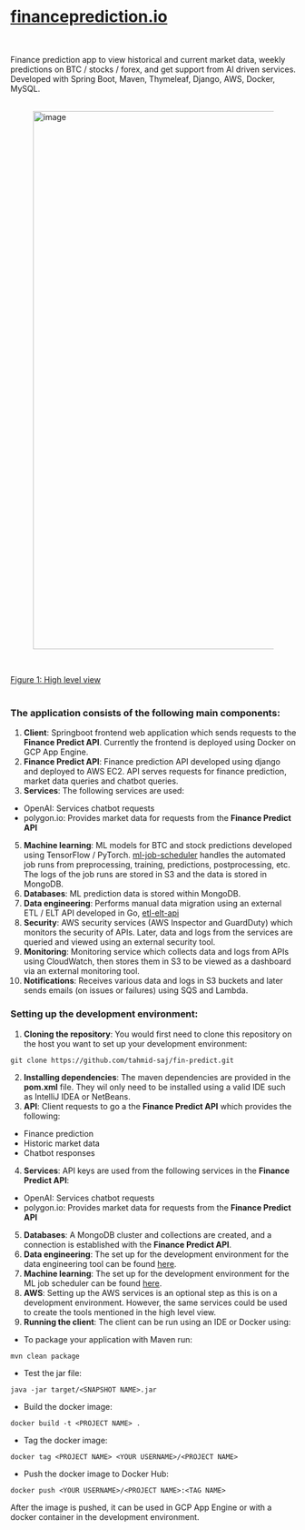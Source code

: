 # [financeprediction.io](http://financeprediction.io/)
<br>

Finance prediction app to view historical and current market data, weekly predictions on BTC / stocks / forex, and get support from AI driven services. Developed with Spring Boot, Maven, Thymeleaf, Django, AWS, Docker, MySQL.
<br>
<br>

<figure>
  <img width="946" alt="image" src="https://github.com/user-attachments/assets/24c51268-c37a-46fd-981d-f1df7a9fc866">
</figure>
<br>

[Figure 1: High level view](https://whimsical.com/fin-predict-9UPaQyGHkRt5NYyrn1LJh5)
<br>
<br>

### The application consists of the following main components:

1. __Client__: Springboot frontend web application which sends requests to the __Finance Predict API__. Currently the frontend is deployed using Docker on GCP App Engine.
2. __Finance Predict API__: Finance prediction API developed using django and deployed to AWS EC2. API serves requests for finance prediction, market data queries and chatbot queries.
3. __Services__: The following services are used:
* OpenAI: Services chatbot requests
* polygon.io: Provides market data for requests from the __Finance Predict API__
5. __Machine learning__: ML models for BTC and stock predictions developed using TensorFlow / PyTorch. [ml-job-scheduler](https://github.com/tahmid-saj/ml-job-scheduler) handles the automated job runs from preprocessing, training, predictions, postprocessing, etc. The logs of the job runs are stored in S3 and the data is stored in MongoDB.
6. __Databases__: ML prediction data is stored within MongoDB.
7. __Data engineering__: Performs manual data migration using an external ETL / ELT API developed in Go, [etl-elt-api](https://github.com/tahmid-saj/etl-elt-api)
8. __Security__: AWS security services (AWS Inspector and GuardDuty) which monitors the security of APIs. Later, data and logs from the services are queried and viewed using an external security tool.
9. __Monitoring__: Monitoring service which collects data and logs from APIs using CloudWatch, then stores them in S3 to be viewed as a dashboard via an external monitoring tool. 
10. __Notifications__: Receives various data and logs in S3 buckets and later sends emails (on issues or failures) using SQS and Lambda.

### Setting up the development environment:

1. __Cloning the repository__: You would first need to clone this repository on the host you want to set up your development environment:
```shell
git clone https://github.com/tahmid-saj/fin-predict.git
``` 
2. __Installing dependencies__: The maven dependencies are provided in the __pom.xml__ file. They wil only need to be installed using a valid IDE such as IntelliJ IDEA or NetBeans.
3. __API__: Client requests to go a the __Finance Predict API__ which provides the following:
* Finance prediction
* Historic market data
* Chatbot responses
4. __Services__: API keys are used from the following services in the __Finance Predict API__:
* OpenAI: Services chatbot requests
* polygon.io: Provides market data for requests from the __Finance Predict API__
5. __Databases__: A MongoDB cluster and collections are created, and a connection is established with the __Finance Predict API__.
6. __Data engineering__: The set up for the development environment for the data engineering tool can be found [here](https://github.com/tahmid-saj/etl-elt-api).
7. __Machine learning__: The set up for the development environment for the ML job scheduler can be found [here](https://github.com/tahmid-saj/ml-job-scheduler).
8. __AWS__: Setting up the AWS services is an optional step as this is on a development environment. However, the same services could be used to create the tools mentioned in the high level view.
9. __Running the client__: The client can be run using an IDE or Docker using:
* To package your application with Maven run:
```shell
mvn clean package
```
* Test the jar file:
```shell
java -jar target/<SNAPSHOT NAME>.jar
```
* Build the docker image:
```shell
docker build -t <PROJECT NAME> .
```
* Tag the docker image:
```shell
docker tag <PROJECT NAME> <YOUR USERNAME>/<PROJECT NAME>
```
* Push the docker image to Docker Hub:
```shell
docker push <YOUR USERNAME>/<PROJECT NAME>:<TAG NAME>
```
After the image is pushed, it can be used in GCP App Engine or with a docker container in the development environment.

